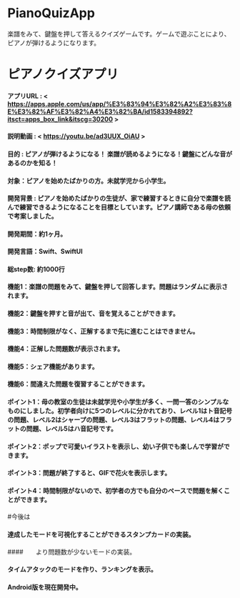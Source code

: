 # PianoQuizApp
楽譜をみて、鍵盤を押して答えるクイズゲームです。ゲームで遊ぶことにより、ピアノが弾けるようになります。

# ピアノクイズアプリ
#### アプリURL : < https://apps.apple.com/us/app/%E3%83%94%E3%82%A2%E3%83%8E%E3%82%AF%E3%82%A4%E3%82%BA/id1583394892?itsct=apps_box_link&itscg=30200 >
#### 説明動画 : < https://youtu.be/ad3UUX_OiAU >
#### 目的 : ピアノが弾けるようになる！ 楽譜が読めるようになる！鍵盤にどんな音があるのかを知る！
#### 対象：ピアノを始めたばかりの方。未就学児から小学生。
#### 開発背景 : ピアノを始めたばかりの生徒が、家で練習するときに自分で楽譜を読んで練習できるようになることを目標としています。ピアノ講師である母の依頼で考案しました。
#### 開発期間：約1ヶ月。
#### 開発言語：Swift、SwiftUI
#### 総step数: 約1000行

#### 機能1：楽譜の問題をみて、鍵盤を押して回答します。問題はランダムに表示されます。
#### 機能2：鍵盤を押すと音が出て、音を覚えることができます。
#### 機能3：時間制限がなく、正解するまで先に進むことはできません。
#### 機能4：正解した問題数が表示されます。
#### 機能5：シェア機能があります。
#### 機能6：間違えた問題を復習することができます。

#### ポイント1：母の教室の生徒は未就学児や小学生が多く、一問一答のシンプルなものにしました。初学者向けに5つのレベルに分かれており、レベル1はト音記号の問題、レベル2はシャープの問題、レベル3はフラットの問題、レベル4はフラットの問題、レベル5はハ音記号です。
#### ポイント2：ポップで可愛いイラストを表示し、幼い子供でも楽しんで学習ができます。
#### ポイント3：問題が終了すると、GIFで花火を表示します。
#### ポイント4：時間制限がないので、初学者の方でも自分のペースで問題を解くことができます。

#今後は
#### 達成したモードを可視化することができるスタンプカードの実装。
####　　より問題数が少ないモードの実装。
#### タイムアタックのモードを作り、ランキングを表示。
#### Android版を現在開発中。
